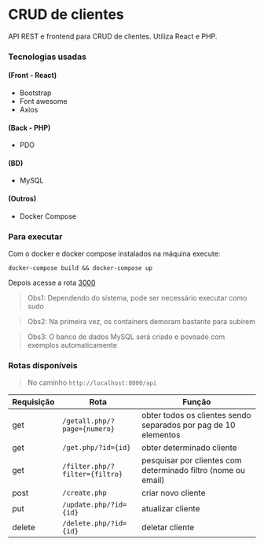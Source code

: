 # CRUD de clientes

API REST e frontend para CRUD de clientes. Utiliza React e PHP.

### Tecnologias usadas
#### (Front - React)
- Bootstrap
- Font awesome
- Axios
#### (Back - PHP)
- PDO
#### (BD)
 - MySQL
#### (Outros)
 - Docker Compose
 
### Para executar
Com o docker e docker compose instalados na máquina execute:
```
docker-compose build && docker-compose up
``` 
Depois acesse a rota [3000](http://localhost:3000)
> Obs1: Dependendo do sistema, pode ser necessário executar como sudo

> Obs2: Na primeira vez, os containers demoram bastante para subirem

> Obs3: O banco de dados MySQL será criado e povoado com exemplos automaticamente

### Rotas disponíveis
> No caminho `http://localhost:8000/api`

Requisição | Rota | Função
--------- | ------ | ------
get | `/getall.php/?page={numero}` | obter todos os clientes sendo separados por pag de 10 elementos
get | `/get.php/?id={id}` | obter determinado cliente
get | `/filter.php/?filter={filtro}` | pesquisar por clientes com determinado filtro (nome ou email)
post | `/create.php` | criar novo cliente
put | `/update.php/?id={id}` | atualizar cliente
delete | `/delete.php/?id={id}` | deletar cliente
